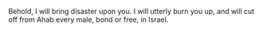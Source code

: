 Behold, I will bring disaster upon you. I will utterly burn you up, and will cut off from Ahab every male, bond or free, in Israel.
